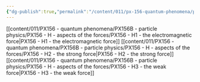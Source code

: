 ```yaml
---
{"dg-publish":true,"permalink":"/content/011/px-156-quantum-phenomena/px-156-b-particle-physics/px-156-h-aspects-of-the-forces/h-aspects-of-the-forces/","noteIcon":"1","created":"2025-08-27T13:14:08.859+01:00","updated":"2024-11-26T20:03:13.000+00:00"}
---
```


[[content/011/PX156 - quantum phenomena/PX156B - particle physics/PX156 - H - aspects of the forces/PX156 - H1 - the electromagnetic force\|PX156 - H1 - the electromagnetic force]]
[[content/011/PX156 - quantum phenomena/PX156B - particle physics/PX156 - H - aspects of the forces/PX156 - H2 - the strong force\|PX156 - H2 - the strong force]]
[[content/011/PX156 - quantum phenomena/PX156B - particle physics/PX156 - H - aspects of the forces/PX156 - H3 - the weak force\|PX156 - H3 - the weak force]]

